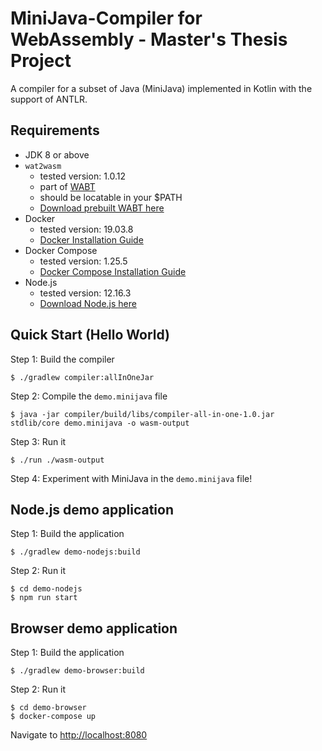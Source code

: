 # MiniJava-Compiler for WebAssembly - Master's Thesis Project

A compiler for a subset of Java (MiniJava) implemented in Kotlin with the support of ANTLR.

## Requirements

* JDK 8 or above
* ```wat2wasm```
  * tested version: 1.0.12
  * part of [WABT](https://github.com/WebAssembly/wabt)
  * should be locatable in your $PATH
  * [Download prebuilt WABT here](https://github.com/WebAssembly/wabt/releases)
* Docker
  * tested version: 19.03.8
  * [Docker Installation Guide](https://docs.docker.com/get-docker/)
* Docker Compose
  * tested version: 1.25.5
  * [Docker Compose Installation Guide](https://docs.docker.com/compose/install/)
* Node.js
  * tested version: 12.16.3
  * [Download Node.js here](https://nodejs.org/en/)

## Quick Start (Hello World)
Step 1: Build the compiler
```
$ ./gradlew compiler:allInOneJar
```

Step 2: Compile the ```demo.minijava``` file
```
$ java -jar compiler/build/libs/compiler-all-in-one-1.0.jar stdlib/core demo.minijava -o wasm-output
```

Step 3: Run it 
```
$ ./run ./wasm-output
```

Step 4: Experiment with MiniJava in the ```demo.minijava``` file!

## Node.js demo application
Step 1: Build the application

```
$ ./gradlew demo-nodejs:build
```

Step 2: Run it
```
$ cd demo-nodejs
$ npm run start
```

## Browser demo application
Step 1: Build the application
```
$ ./gradlew demo-browser:build
```

Step 2: Run it
```
$ cd demo-browser
$ docker-compose up
```
Navigate to [http://localhost:8080](http://localhost:8080)
